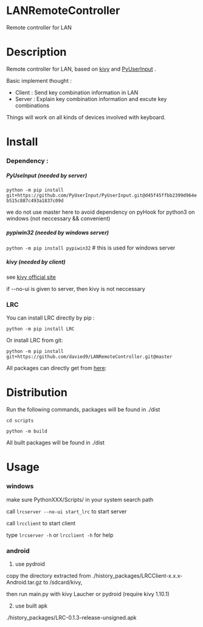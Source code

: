 # LANRemoteController
Remote controller for LAN

# Description
Remote controller for LAN, based on [kivy](https://github.com/kivy/kivy) and [PyUserInput](https://github.com/SavinaRoja/PyUserInput) .

Basic implement thought :
- Client : Send key combination information in LAN
- Server : Explain key combination information and excute key combinations
    
    
Things will work on all kinds of devices involved with keyboard.

# Install

### Dependency :

##### PyUseInput (needed by server)

`python -m pip install git+https://github.com/PyUserInput/PyUserInput.git@d45f45ffbb2399d964eb515c887c493a1837c09d`

we do not use master here to avoid dependency on pyHook for python3 on windows (not neccessary && convenient)

##### pypiwin32 (needed by windows server)

`python -m pip install pypiwin32` # this is used for windows server

##### kivy (needed by client)

see [kivy official site](https://kivy.org/doc/stable/gettingstarted/installation.html)

if --no-ui is given to server, then kivy is not neccessary

### LRC

You can install LRC directly by pip :

`python -m pip install LRC`

Or install LRC from git:

`python -m pip install git+https://github.com/davied9/LANRemoteController.git@master`

All packages can directly get from [here](https://github.com/davied9/LANRemoteController/tree/master/history_packages):

# Distribution

Run the following commands, packages will be found in ./dist

`cd scripts`

`python -m build`

All built packages will be found in ./dist

# Usage

### windows

make sure PythonXXX/Scripts/ in your system search path

call `lrcserver --no-ui start_lrc` to start server

call `lrcclient` to start client

type `lrcserver -h` or `lrcclient -h` for help

### android

1. use pydroid

copy the directory extracted from ./history_packages/LRCClient-x.x.x-Android.tar.gz to <android-device>/sdcard/kivy, 

then run main.py with kivy Laucher or pydroid (require kivy 1.10.1)

2. use built apk

./history_packages/LRC-0.1.3-release-unsigned.apk


